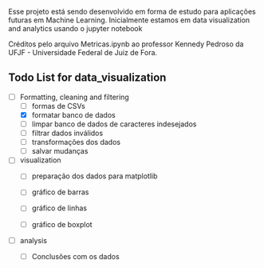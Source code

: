 Esse projeto está sendo desenvolvido em forma de estudo para aplicações futuras em Machine Learning.
Inicialmente estamos em data visualization and analytics usando o jupyter notebook

Créditos pelo arquivo Metricas.ipynb ao professor Kennedy Pedroso da UFJF - Universidade Federal de Juiz de Fora.


## Todo List for data_visualization

- [ ] Formatting, cleaning and filtering
    - [ ] formas de CSVs
    - [x] formatar banco de dados
    - [ ] limpar banco de dados de caracteres indesejados
    - [ ] filtrar dados inválidos
    - [ ] transformações dos dados
    - [ ] salvar mudanças

- [ ] visualization
    - [ ] preparação dos dados para matplotlib
    - [ ] gráfico de barras
    - [ ] gráfico de linhas 
    - [ ] gráfico de boxplot


- [ ] analysis
    - [ ] Conclusões com os dados

